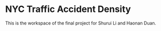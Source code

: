 # NYC Traffic Accident Density

This is the workspace of the final project for Shurui Li and Haonan Duan.

